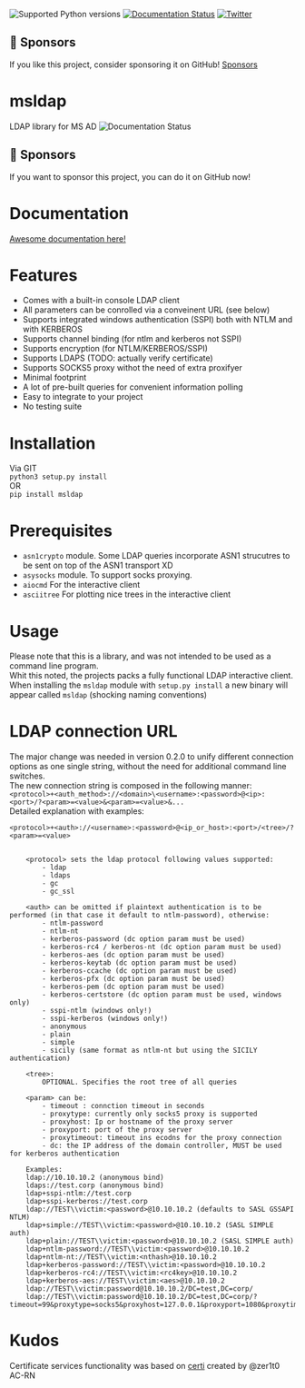 ![Supported Python versions](https://img.shields.io/badge/python-3.6+-blue.svg) [![Documentation Status](https://readthedocs.org/projects/msldap/badge/?version=latest)](https://msldap.readthedocs.io/en/latest/?badge=latest) [![Twitter](https://img.shields.io/twitter/follow/skelsec?label=skelsec&style=social)](https://twitter.com/intent/follow?screen_name=skelsec)

## :triangular_flag_on_post: Sponsors

If you like this project, consider sponsoring it on GitHub! [Sponsors](https://github.com/sponsors/skelsec/)

# msldap
LDAP library for MS AD
![Documentation Status](https://user-images.githubusercontent.com/19204702/81515211-3761e880-9333-11ea-837f-bcbe2a67ee48.gif )

## :triangular_flag_on_post: Sponsors

If you want to sponsor this project, you can do it on GitHub now!

# Documentation
[Awesome documentation here!](https://msldap.readthedocs.io/en/latest/)

# Features
 - Comes with a built-in console LDAP client
 - All parameters can be conrolled via a conveinent URL (see below)
 - Supports integrated windows authentication (SSPI) both with NTLM and with KERBEROS
 - Supports channel binding (for ntlm and kerberos not SSPI)
 - Supports encryption (for NTLM/KERBEROS/SSPI)
 - Supports LDAPS (TODO: actually verify certificate)
 - Supports SOCKS5 proxy withot the need of extra proxifyer
 - Minimal footprint
 - A lot of pre-built queries for convenient information polling
 - Easy to integrate to your project
 - No testing suite

# Installation
Via GIT  
`python3 setup.py install`  
OR  
`pip install msldap`

# Prerequisites
 - `asn1crypto` module. Some LDAP queries incorporate ASN1 strucutres to be sent on top of the ASN1 transport XD
 - `asysocks` module. To support socks proxying.
 - `aiocmd` For the interactive client
 - `asciitree` For plotting nice trees in the interactive client
 
# Usage
Please note that this is a library, and was not intended to be used as a command line program.  
Whit this noted, the projects packs a fully functional LDAP interactive client. When installing the `msldap` module with `setup.py install` a new binary will appear called `msldap` (shocking naming conventions)  

# LDAP connection URL
The major change was needed in version 0.2.0 to unify different connection options as one single string, without the need for additional command line switches.  
The new connection string is composed in the following manner:  
`<protocol>+<auth_method>://<domain>\<username>:<password>@<ip>:<port>/?<param>=<value>&<param>=<value>&...`  
Detailed explanation with examples:  
```	
<protocol>+<auth>://<username>:<password>@<ip_or_host>:<port>/<tree>/?<param>=<value>


	<protocol> sets the ldap protocol following values supported:
		- ldap
		- ldaps
		- gc
		- gc_ssl
		
	<auth> can be omitted if plaintext authentication is to be performed (in that case it default to ntlm-password), otherwise:
		- ntlm-password
		- ntlm-nt
		- kerberos-password (dc option param must be used)
		- kerberos-rc4 / kerberos-nt (dc option param must be used)
		- kerberos-aes (dc option param must be used)
		- kerberos-keytab (dc option param must be used)
		- kerberos-ccache (dc option param must be used)
		- kerberos-pfx (dc option param must be used)
		- kerberos-pem (dc option param must be used)
		- kerberos-certstore (dc option param must be used, windows only)
		- sspi-ntlm (windows only!)
		- sspi-kerberos (windows only!)
		- anonymous
		- plain
		- simple
		- sicily (same format as ntlm-nt but using the SICILY authentication)
		
	<tree>:
		OPTIONAL. Specifies the root tree of all queries
		
	<param> can be:
		- timeout : connction timeout in seconds
		- proxytype: currently only socks5 proxy is supported
		- proxyhost: Ip or hostname of the proxy server
		- proxyport: port of the proxy server
		- proxytimeout: timeout ins ecodns for the proxy connection
		- dc: the IP address of the domain controller, MUST be used for kerberos authentication

	Examples:
	ldap://10.10.10.2 (anonymous bind)
	ldaps://test.corp (anonymous bind)
	ldap+sspi-ntlm://test.corp
	ldap+sspi-kerberos://test.corp
	ldap://TEST\\victim:<password>@10.10.10.2 (defaults to SASL GSSAPI NTLM)
	ldap+simple://TEST\\victim:<password>@10.10.10.2 (SASL SIMPLE auth)
	ldap+plain://TEST\\victim:<password>@10.10.10.2 (SASL SIMPLE auth)
	ldap+ntlm-password://TEST\\victim:<password>@10.10.10.2
	ldap+ntlm-nt://TEST\\victim:<nthash>@10.10.10.2
	ldap+kerberos-password://TEST\\victim:<password>@10.10.10.2
	ldap+kerberos-rc4://TEST\\victim:<rc4key>@10.10.10.2
	ldap+kerberos-aes://TEST\\victim:<aes>@10.10.10.2
	ldap://TEST\\victim:password@10.10.10.2/DC=test,DC=corp/
	ldap://TEST\\victim:password@10.10.10.2/DC=test,DC=corp/?timeout=99&proxytype=socks5&proxyhost=127.0.0.1&proxyport=1080&proxytimeout=44
```

# Kudos
Certificate services functionality was based on [certi](https://github.com/zer1t0/certi) created by @zer1t0
AC-RN
